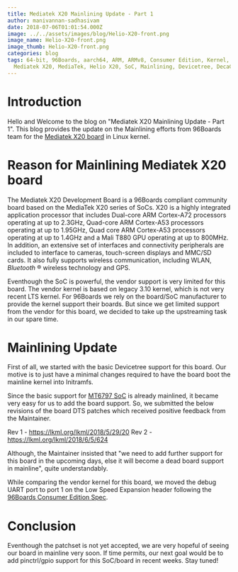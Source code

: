```yaml
---
title: Mediatek X20 Mainlining Update - Part 1
author: manivannan-sadhasivam
date: 2018-07-06T01:01:54.000Z
image: ../../assets/images/blog/Helio-X20-front.png
image_name: Helio-X20-front.png
image_thumb: Helio-X20-front.png
categories: blog
tags: 64-bit, 96Boards, aarch64, ARM, ARMv8, Consumer Edition, Kernel, Linux,
  Mediatek X20, MediaTek, Helio X20, SoC, Mainlining, Devicetree, DecaCore
---
```


# Introduction

Hello and Welcome to the blog on "Mediatek X20 Mainlining Update - Part 1". This
blog provides the update on the Mainlining efforts from 96Boards team for the
[Mediatek X20 board](https://www.96boards.org/product/mediatek-x20/) in Linux kernel.

# Reason for Mainlining Mediatek X20 board

The Mediatek X20 Development Board is a 96Boards compliant community board based on the MediaTek X20 series of SoCs. X20 is a highly integrated application processor that includes Dual-core ARM Cortex-A72 processors operating at up to 2.3GHz, Quad-core ARM Cortex-A53 processors operating at up to 1.95GHz, Quad core ARM Cortex-A53 processors operating at up to 1.4GHz and a Mali T880 GPU operating at up to 800MHz. In addition, an extensive set of interfaces and connectivity peripherals are included to interface to cameras, touch-screen displays and MMC/SD cards. It also fully supports wireless communication, including WLAN, _Bluetooth_ ® wireless technology and GPS.

Eventhough the SoC is powerful, the vendor support is very limited for this board.
The vendor kernel is based on legacy 3.10 kernel, which is not very recent LTS
kernel. For 96Boards we rely on the board/SoC manufacturer to provide the kernel
support their boards. But since we get limited support from the vendor for this
board, we decided to take up the upstreaming task in our spare time.

# Mainlining Update

First of all, we started with the basic Devicetree support for this board.
Our motive is to just have a minimal changes required to have the board boot
the mainline kernel into Initramfs.

Since the basic support for [MT6797 SoC](https://github.com/torvalds/linux/blob/master/arch/arm64/boot/dts/mediatek/mt6797.dtsi) is already mainlined, it became very
easy for us to add the board support. So, we submitted the below revisions
of the board DTS patches which received positive feedback from the Maintainer.

Rev 1 - https://lkml.org/lkml/2018/5/29/20
Rev 2 - https://lkml.org/lkml/2018/6/5/624

Although, the Maintainer insisted that "we need to add further support for this
board in the upcoming days, else it will become a dead board support in
mainline", quite understandably.

While comparing the vendor kernel for this board, we moved the debug UART port
to port 1 on the Low Speed Expansion header following the [96Boards Consumer
Edition Spec](https://linaro.co/ce-specification).

# Conclusion

Eventhough the patchset is not yet accepted, we are very hopeful of seeing
our board in mainline very soon. If time permits, our next goal would be to
add pinctrl/gpio support for this SoC/board in recent weeks. Stay tuned!
